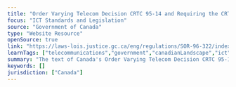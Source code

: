 ```yaml
---
title: "Order Varying Telecom Decision CRTC 95-14 and Requiring the CRTC to Report on the Matter of Directory Subscriber Listings "
focus: "ICT Standards and Legislation"
source: "Government of Canada"
type: "Website Resource"
openSource: true
link: "https://laws-lois.justice.gc.ca/eng/regulations/SOR-96-322/index.html"
learnTags: ["telecommunications","government","canadianLandscape","ict","legislationAndLaw","rights"]
summary: "The text of Canada's Order Varying Telecom Decision CRTC 95-14 and Requiring the CRTC to Report on the Matter of Directory Subscriber Listings."
keywords: []
jurisdiction: ["Canada"]
---
```

